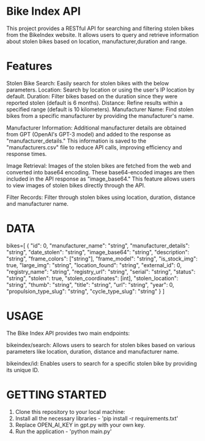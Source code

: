 # Bike Index API
This project provides a RESTful API for searching and filtering stolen bikes from the BikeIndex website. It allows users to query and retrieve information about stolen bikes based on location, manufacturer,duration and range.


# Features
Stolen Bike Search: Easily search for stolen bikes with the below parameters.
    Location: Search by location or using the user's IP location by default.
    Duration: Filter bikes based on the duration since they were reported stolen (default is 6 months).
    Distance: Refine results within a specified range (default is 10 kilometers).
    Manufacturer Name: Find stolen bikes from a specific manufacturer by providing the manufacturer's name.

Manufacturer Information: Additional manufacturer details are obtained from GPT (OpenAI's GPT-3 model) and added to the response as "manufacturer_details." This information is saved to the "manufacturers.csv" file to reduce API calls, improving efficiency and response times.

Image Retrieval: Images of the stolen bikes are fetched from the web and converted into base64 encoding. These base64-encoded images are then included in the API response as "image_base64." This feature allows users to view images of stolen bikes directly through the API.

Filter Records: Filter through stolen bikes using location, duration, distance and manufacturer name.

# DATA
bikes=[
  {
    "id": 0,
    "manufacturer_name": "string",
    "manufacturer_details": "string",
    "date_stolen": "string",
    "image_base64": "string",
    "description": "string",
    "frame_colors": ["string"],
    "frame_model": "string",
    "is_stock_img": true,
    "large_img": "string",
    "location_found": "string",
    "external_id": 0,
    "registry_name": "string",
    "registry_url": "string",
    "serial": "string",
    "status": "string",
    "stolen": true,
    "stolen_coordinates": [int],
    "stolen_location": "string",
    "thumb": "string",
    "title": "string",
    "url": "string",
    "year": 0,
    "propulsion_type_slug": "string",
    "cycle_type_slug": "string"
  }
]

# USAGE
The Bike Index API provides two main endpoints:

bikeindex/search: Allows users to search for stolen bikes based on various parameters like location, duration, distance and manufacturer name.

bikeindex/id: Enables users to search for a specific stolen bike by providing its unique ID.

# GETTING STARTED 
1. Clone this repository to your local machine:
2. Install all the necessary libraries - 'pip install -r requirements.txt'
3. Replace OPEN_AI_KEY in gpt.py with your own key.
4. Run the application - 'python main.py'

